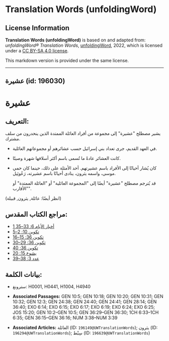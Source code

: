 # Translation Words (unfoldingWord)

## License Information

**Translation Words (unfoldingWord)** is based on and adapted from: _unfoldingWord® Translation Words_, [unfoldingWord](https://unfoldingword.org/utw), 2022, which is licensed under a [CC BY-SA 4.0 license](https://creativecommons.org/licenses/by-sa/4.0/legalcode.en).

This markdown version is provided under the same license.



--------------------------------

## عشيرة (id: 196030)

عشيرة
=====

التعريف:
--------

يشير مصطلح "عشيرة" إلى مجموعة من أفراد العائلة الممتدة الذين ينحدرون من سلف مشترك.

* في العهد القديم، جرى تعداد بني إسرائيل حسب عشائرهم أو مجموعاتهم العائلية.
* كانت العشائر عادةً ما تُسمى باسم أكثر أسلافها شهرة وصيتًا.
* كان يُشار أحيانًا إلى الأفراد باسم عشيرتهم. أحد الأمثلة على ذلك، حينما كان حمي موسى، واسمه يثرون، ينادى أحيانًا باسم عشيرته، رَعُوئِيل.

    قد يُترجم مصطلح "عشيرة" أيضًا إلى "المجموعة العائلية" أو "العائلة الممتدة" أو "الأقارب".

(انظر أيضًا: عائلة, يثرون, قبيلة)

مراجع الكتاب المقدس:
--------------------

* [1 أخبار الأيام 6: 33–35](https://ref.ly/1Chr6:33-1Chr6:35)
* [تكوين 10: 2–5](https://ref.ly/Gen10:2-Gen10:5)
* [تكوين 36: 15–16](https://ref.ly/Gen36:15-Gen36:16)
* [تكوين 36: 29–30](https://ref.ly/Gen36:29-Gen36:30)
* [تكوين 36: 40](https://ref.ly/Gen36:40)
* [يشوع 15: 20](https://ref.ly/Josh15:20)
* [عدد 3: 38–39](https://ref.ly/Num3:38-Num3:39)

بيانات الكلمة:
--------------

* سترونغ: H0001, H0441, H1004, H4940

* **Associated Passages:** GEN 10:5; GEN 10:18; GEN 10:20; GEN 10:31; GEN 10:32; GEN 12:3; GEN 24:38; GEN 24:40; GEN 24:41; GEN 28:14; GEN 36:40; EXO 6:14; EXO 6:15; EXO 6:17; EXO 6:19; EXO 6:24; EXO 6:25; JOS 15:20; GEN 10:2–GEN 10:5; GEN 36:29–GEN 36:30; 1CH 6:33–1CH 6:35; GEN 36:15–GEN 36:16; NUM 3:38–NUM 3:39
* **Associated Articles:** العائلة (ID: `196149@UWTranslationWords`); يثرون (ID: `196294@UWTranslationWords`); سِبْط (ID: `196639@UWTranslationWords`)

